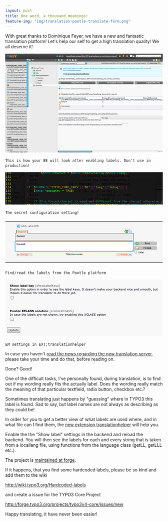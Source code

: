```yaml
---
layout: post
title: One word, a thousand meanings!
feature-img: "img/translation-pootle-translate-form.png"
---
```


With great thanks to Dominique Feyer, we have a new and fantastic translation platform! Let's help our self to get a high translation quality! We all deserve it!

[translation-lang-show-labels]: /img/translation-lang-show-labels.png "This is how your BE will look after enabling labels. Don't use in production!"
[translation-code-conf-debugkey]: /img/translation-code-conf-debugkey.png "The secret configuration setting!"
[translation-pootle-translate-form]: /img/translation-pootle-translate-form.png "Find/read the labels from the Pootle platform"
[translation-em-conf-settings]: /img/translation-em-conf-settings.png "EM settings in EXT:translationhelper"


![This is how your BE will look after enabling labels. Don't use in production!][translation-lang-show-labels]

	This is how your BE will look after enabling labels. Don't use in production!

![The secret configuration setting!][translation-code-conf-debugkey]

	The secret configuration setting!

![Find/read the labels from the Pootle platform][translation-pootle-translate-form]

	Find/read the labels from the Pootle platform

![EM settings in EXT:translationhelper][translation-em-conf-settings]

	EM settings in EXT:translationhelper

In case you haven't [read the news regarding the new translation server](http://typo3.org/news/article/new-translation-server-online/), please take your time and do that, before reading on.

Done? Good!

One of the difficult tasks, I've personally found, during translation, is to find out if my wording really fits the actually label. Does the wording really match the meaning of that particular textfield, radio button, checkbox etc.?

Sometimes translating just happens by "guessing" where in TYPO3 this label is found. Sad to say, but label names are not always as describing as they could be!

In order for you to get a better view of what labels are used where, and in what file can I find them, the [new extension translationhelper](http://typo3.org/extensions/repository/view/translationhelper) will help you.

Enable the the "Show label" settings in the backend and reload the backend. You will then see the labels for each and every string that is taken from a locallang file, using functions from the language class (getLL, getLLL etc.).

The project is [maintained at forge](https://forge.typo3.org/projects/extension-translationhelper).

If it happens, that you find some hardcoded labels, please be so kind and add them to the wiki

http://wiki.typo3.org/Hardcoded-labels

and create a issue for the TYPO3 Core Project

http://forge.typo3.org/projects/typo3v4-core/issues/new

Happy translating, it have never been easier!